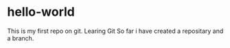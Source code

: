 # hello-world
This is my first repo on git. Learing Git
So far i have created a repositary and a branch.
